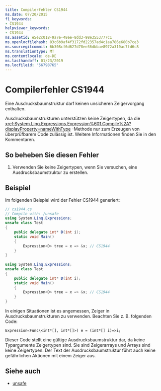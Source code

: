 ```yaml
---
title: Compilerfehler CS1944
ms.date: 07/20/2015
f1_keywords:
- CS1944
helpviewer_keywords:
- CS1944
ms.assetid: e5e2c018-9a7e-48ee-8dd3-98e3553777c1
ms.openlocfilehash: 83c6b9af4f3172fd22357ad4c1aa786e680b7ce3
ms.sourcegitcommit: 6b308cf6d627d78ee36dbbae8972a310ac7fd6c8
ms.translationtype: MT
ms.contentlocale: de-DE
ms.lasthandoff: 01/23/2019
ms.locfileid: "56798765"
---
```

# <a name="compiler-error-cs1944"></a>Compilerfehler CS1944
Eine Ausdrucksbaumstruktur darf keinen unsicheren Zeigervorgang enthalten.  
  
 Ausdrucksbaumstrukturen unterstützen keine Zeigertypen, da die <xref:System.Linq.Expressions.Expression%601.Compile%2A?displayProperty=nameWithType> -Methode nur zum Erzeugen von überprüfbarem Code zulässig ist. Weitere Informationen finden Sie in den Kommentaren.  
  
## <a name="to-correct-this-error"></a>So beheben Sie diesen Fehler  
  
1.  Verwenden Sie keine Zeigertypen, wenn Sie versuchen, eine Ausdrucksbaumstruktur zu erstellen.  
  
## <a name="example"></a>Beispiel  
 Im folgenden Beispiel wird der Fehler CS1944 generiert:  
  
```csharp  
// cs1944.cs  
// Compile with: /unsafe  
using System.Linq.Expressions;  
unsafe class Test  
{  
    public delegate int* D(int i);  
    static void Main()  
    {  
        Expression<D> tree = x => &x; // CS1944  
    }  
}  
  
using System.Linq.Expressions;  
unsafe class Test  
{  
    public delegate int* D(int i);  
    static void Main()  
    {  
        Expression<D> tree = x => &x; // CS1944  
    }  
}  
```  
  
 In einigen Situationen ist es angemessen, Zeiger in Ausdrucksbaumstrukturen zu verwenden. Beachten Sie z. B. folgenden Code:  
  
 `Expression<Func\<int*[], int*[]>) e = (int*[] i)=>i;`  
  
 Dieser Code stellt eine gültige Ausdrucksbaumstruktur dar, da keine Typargumente Zeigertypen sind. Sie sind Zeigerarrays und Arrays sind keine Zeigertypen. Der Text der Ausdrucksbaumstruktur führt auch keine gefährlichen Aktionen mit einem Zeiger aus.  
  
## <a name="see-also"></a>Siehe auch

- [unsafe](../../csharp/language-reference/keywords/unsafe.md)
